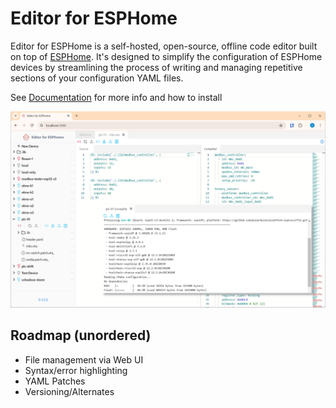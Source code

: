 # Editor for ESPHome

Editor for ESPHome is a self-hosted, open-source, offline code editor built on top of [ESPHome](https://esphome.io/). It's designed to simplify the configuration of ESPHome devices by streamlining the process of writing and managing repetitive sections of your configuration YAML files.

See [Documentation](https://editor-4-esphome.github.io/) for more info and how to install

<p align="center">
<img title="Editor for ESPHome" src="./docs/docs/02-getting-started/screenshot.png" width="700px"></img>
</p>

## Roadmap (unordered)
- File management via Web UI
- Syntax/error highlighting
- YAML Patches
- Versioning/Alternates
